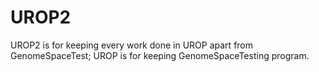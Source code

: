 # UROP2
UROP2 is for keeping every work done in UROP apart from GenomeSpaceTest; UROP is for keeping GenomeSpaceTesting program.
